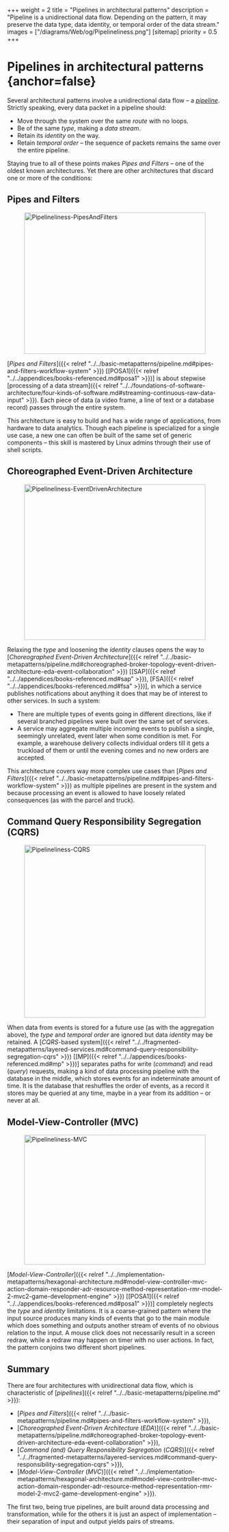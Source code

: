 +++
weight = 2
title = "Pipelines in architectural patterns"
description = "Pipeline is a unidirectional data flow. Depending on the pattern, it may preserve the data type, data identity, or temporal order of the data stream."
images = ["/diagrams/Web/og/Pipelineliness.png"]
[sitemap]
  priority = 0.5
+++

# Pipelines in architectural patterns {anchor=false}

Several architectural patterns involve a unidirectional data flow – a [*pipeline*](https://en.wikipedia.org/wiki/Pipeline_(software))\. Strictly speaking, every data packet in a pipeline should:

- Move through the system over the same *route* with no loops\.
- Be of the same *type*, making a *data stream*\.
- Retain its *identity* on the way\.
- Retain *temporal order* – the sequence of packets remains the same over the entire pipeline\.


Staying true to all of these points makes *Pipes and Filters* – one of the oldest known architectures\. Yet there are other architectures that discard one or more of the conditions:

## Pipes and Filters

<figure>
<a href="/diagrams/Conclusion/Pipelineliness-PipesAndFilters.png">
<picture>
<source srcset="/diagrams/Conclusion/Pipelineliness-PipesAndFilters.svg" media="(prefers-color-scheme: light)"/>
<source srcset="/diagrams/Conclusion/Pipelineliness-PipesAndFilters.dark.svg" media="(prefers-color-scheme: dark)"/>
<img src="/diagrams/Conclusion/Pipelineliness-PipesAndFilters.png" alt="Pipelineliness-PipesAndFilters" loading="lazy" width="943" height="330" style="width:100%"/>
</picture>
</a>
</figure>

[*Pipes and Filters*]({{< relref "../../basic-metapatterns/pipeline.md#pipes-and-filters-workflow-system" >}}) \[[POSA1]({{< relref "../../appendices/books-referenced.md#posa1" >}})\] is about stepwise [processing of a data stream]({{< relref "../../foundations-of-software-architecture/four-kinds-of-software.md#streaming-continuous-raw-data-input" >}})\. Each piece of data \(a video frame, a line of text or a database record\) passes through the entire system\.

This architecture is easy to build and has a wide range of applications, from hardware to data analytics\. Though each pipeline is specialized for a single use case, a new one can often be built of the same set of generic components – this skill is mastered by Linux admins through their use of shell scripts\.

## Choreographed Event\-Driven Architecture

<figure>
<a href="/diagrams/Conclusion/Pipelineliness-EventDrivenArchitecture.png">
<picture>
<source srcset="/diagrams/Conclusion/Pipelineliness-EventDrivenArchitecture.svg" media="(prefers-color-scheme: light)"/>
<source srcset="/diagrams/Conclusion/Pipelineliness-EventDrivenArchitecture.dark.svg" media="(prefers-color-scheme: dark)"/>
<img src="/diagrams/Conclusion/Pipelineliness-EventDrivenArchitecture.png" alt="Pipelineliness-EventDrivenArchitecture" loading="lazy" width="903" height="363" style="width:100%"/>
</picture>
</a>
</figure>

Relaxing the *type* and loosening the *identity* clauses opens the way to [*Choreographed Event\-Driven Architecture*]({{< relref "../../basic-metapatterns/pipeline.md#choreographed-broker-topology-event-driven-architecture-eda-event-collaboration" >}}) \[[SAP]({{< relref "../../appendices/books-referenced.md#sap" >}}), [FSA]({{< relref "../../appendices/books-referenced.md#fsa" >}})\], in which a service publishes notifications about anything it does that may be of interest to other services\. In such a system:

- There are multiple types of events going in different directions, like if several branched pipelines were built over the same set of services\.
- A service may aggregate multiple incoming events to publish a single, seemingly unrelated, event later when some condition is met\. For example, a warehouse delivery collects individual orders till it gets a truckload of them or until the evening comes and no new orders are accepted\.


This architecture covers way more complex use cases than [*Pipes and Filters*]({{< relref "../../basic-metapatterns/pipeline.md#pipes-and-filters-workflow-system" >}}) as multiple pipelines are present in the system and because processing an event is allowed to have loosely related consequences \(as with the parcel and truck\)\.

## Command Query Responsibility Segregation \(CQRS\)

<figure>
<a href="/diagrams/Conclusion/Pipelineliness-CQRS.png">
<picture>
<source srcset="/diagrams/Conclusion/Pipelineliness-CQRS.svg" media="(prefers-color-scheme: light)"/>
<source srcset="/diagrams/Conclusion/Pipelineliness-CQRS.dark.svg" media="(prefers-color-scheme: dark)"/>
<img src="/diagrams/Conclusion/Pipelineliness-CQRS.png" alt="Pipelineliness-CQRS" loading="lazy" width="863" height="403" style="width:100%"/>
</picture>
</a>
</figure>

When data from events is stored for a future use \(as with the aggregation above\), the *type* and *temporal order* are ignored but data *identity* may be retained\. A [*CQRS*\-based system]({{< relref "../../fragmented-metapatterns/layered-services.md#command-query-responsibility-segregation-cqrs" >}}) \[[MP]({{< relref "../../appendices/books-referenced.md#mp" >}})\] separates paths for write \(*command*\) and read \(*query*\) requests, making a kind of data processing pipeline with the database in the middle, which stores events for an indeterminate amount of time\. It is the database that reshuffles the order of events, as a record it stores may be queried at any time, maybe in a year from its addition – or never at all\.

## Model\-View\-Controller \(MVC\)

<figure>
<a href="/diagrams/Conclusion/Pipelineliness-MVC.png">
<picture>
<source srcset="/diagrams/Conclusion/Pipelineliness-MVC.svg" media="(prefers-color-scheme: light)"/>
<source srcset="/diagrams/Conclusion/Pipelineliness-MVC.dark.svg" media="(prefers-color-scheme: dark)"/>
<img src="/diagrams/Conclusion/Pipelineliness-MVC.png" alt="Pipelineliness-MVC" loading="lazy" width="943" height="303" style="width:100%"/>
</picture>
</a>
</figure>

[*Model\-View\-Controller*]({{< relref "../../implementation-metapatterns/hexagonal-architecture.md#model-view-controller-mvc-action-domain-responder-adr-resource-method-representation-rmr-model-2-mvc2-game-development-engine" >}}) \[[POSA1]({{< relref "../../appendices/books-referenced.md#posa1" >}})\] completely neglects the *type* and *identity* limitations\. It is a coarse\-grained pattern where the input source produces many kinds of events that go to the main module which does something and outputs another stream of events of no obvious relation to the input\. A mouse click does not necessarily result in a screen redraw, while a redraw may happen on timer with no user actions\. In fact, the pattern conjoins two different short pipelines\.

## Summary

There are four architectures with unidirectional data flow, which is characteristic of [*pipelines*]({{< relref "../../basic-metapatterns/pipeline.md" >}}):

- [*Pipes and Filters*]({{< relref "../../basic-metapatterns/pipeline.md#pipes-and-filters-workflow-system" >}}),
- [*Choreographed Event\-Driven Architecture* \(*EDA*\)]({{< relref "../../basic-metapatterns/pipeline.md#choreographed-broker-topology-event-driven-architecture-eda-event-collaboration" >}}),
- [*Command \(and\) Query Responsibility Segregation* \(*CQRS*\)]({{< relref "../../fragmented-metapatterns/layered-services.md#command-query-responsibility-segregation-cqrs" >}}),
- [*Model\-View\-Controller* \(*MVC*\)]({{< relref "../../implementation-metapatterns/hexagonal-architecture.md#model-view-controller-mvc-action-domain-responder-adr-resource-method-representation-rmr-model-2-mvc2-game-development-engine" >}})\.


The first two, being true pipelines, are built around data processing and transformation, while for the others it is just an aspect of implementation – their separation of input and output yields pairs of streams\.